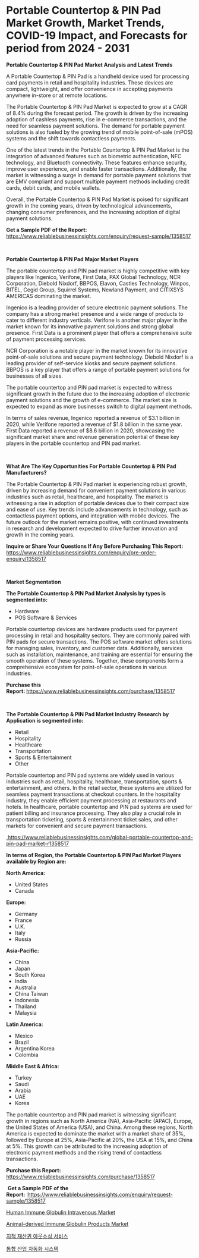<p><h1>Portable Countertop & PIN Pad Market Growth, Market Trends, COVID-19 Impact, and Forecasts for period from 2024 - 2031</h1></p><p><strong>Portable Countertop & PIN Pad Market Analysis and Latest Trends</strong></p>
<p><p>A Portable Countertop & PIN Pad is a handheld device used for processing card payments in retail and hospitality industries. These devices are compact, lightweight, and offer convenience in accepting payments anywhere in-store or at remote locations.</p><p>The Portable Countertop & PIN Pad Market is expected to grow at a CAGR of 8.4% during the forecast period. The growth is driven by the increasing adoption of cashless payments, rise in e-commerce transactions, and the need for seamless payment solutions. The demand for portable payment solutions is also fueled by the growing trend of mobile point-of-sale (mPOS) systems and the shift towards contactless payments.</p><p>One of the latest trends in the Portable Countertop & PIN Pad Market is the integration of advanced features such as biometric authentication, NFC technology, and Bluetooth connectivity. These features enhance security, improve user experience, and enable faster transactions. Additionally, the market is witnessing a surge in demand for portable payment solutions that are EMV compliant and support multiple payment methods including credit cards, debit cards, and mobile wallets.</p><p>Overall, the Portable Countertop & PIN Pad Market is poised for significant growth in the coming years, driven by technological advancements, changing consumer preferences, and the increasing adoption of digital payment solutions.</p></p>
<p><strong>Get a Sample PDF of the Report:&nbsp;</strong> <a href="https://www.reliablebusinessinsights.com/enquiry/request-sample/1358517">https://www.reliablebusinessinsights.com/enquiry/request-sample/1358517</a></p>
<p>&nbsp;</p>
<p><strong>Portable Countertop & PIN Pad Major Market Players</strong></p>
<p><p>The portable countertop and PIN pad market is highly competitive with key players like Ingenico, Verifone, First Data, PAX Global Technology, NCR Corporation, Diebold Nixdorf, BBPOS, Elavon, Castles Technology, Winpos, BITEL, Cegid Group, Squirrel Systems, Newland Payment, and CITIXSYS AMERICAS dominating the market. </p><p>Ingenico is a leading provider of secure electronic payment solutions. The company has a strong market presence and a wide range of products to cater to different industry verticals. Verifone is another major player in the market known for its innovative payment solutions and strong global presence. First Data is a prominent player that offers a comprehensive suite of payment processing services.</p><p>NCR Corporation is a notable player in the market known for its innovative point-of-sale solutions and secure payment technology. Diebold Nixdorf is a leading provider of self-service kiosks and secure payment solutions. BBPOS is a key player that offers a range of portable payment solutions for businesses of all sizes.</p><p>The portable countertop and PIN pad market is expected to witness significant growth in the future due to the increasing adoption of electronic payment solutions and the growth of e-commerce. The market size is expected to expand as more businesses switch to digital payment methods. </p><p>In terms of sales revenue, Ingenico reported a revenue of $3.1 billion in 2020, while Verifone reported a revenue of $1.8 billion in the same year. First Data reported a revenue of $8.6 billion in 2020, showcasing the significant market share and revenue generation potential of these key players in the portable countertop and PIN pad market.</p></p>
<p>&nbsp;</p>
<p><strong>What Are The Key Opportunities For Portable Countertop & PIN Pad Manufacturers?</strong></p>
<p><p>The Portable Countertop & PIN Pad market is experiencing robust growth, driven by increasing demand for convenient payment solutions in various industries such as retail, healthcare, and hospitality. The market is witnessing a rise in adoption of portable devices due to their compact size and ease of use. Key trends include advancements in technology, such as contactless payment options, and integration with mobile devices. The future outlook for the market remains positive, with continued investments in research and development expected to drive further innovation and growth in the coming years.</p></p>
<p><strong>Inquire or Share Your Questions If Any Before Purchasing This Report:</strong> <a href="https://www.reliablebusinessinsights.com/enquiry/pre-order-enquiry/1358517">https://www.reliablebusinessinsights.com/enquiry/pre-order-enquiry/1358517</a></p>
<p>&nbsp;</p>
<p><strong>Market Segmentation</strong></p>
<p><strong>The Portable Countertop & PIN Pad Market Analysis by types is segmented into:</strong></p>
<p><ul><li>Hardware</li><li>POS Software & Services</li></ul></p>
<p><p>Portable countertop devices are hardware products used for payment processing in retail and hospitality sectors. They are commonly paired with PIN pads for secure transactions. The POS software market offers solutions for managing sales, inventory, and customer data. Additionally, services such as installation, maintenance, and training are essential for ensuring the smooth operation of these systems. Together, these components form a comprehensive ecosystem for point-of-sale operations in various industries.</p></p>
<p><strong>Purchase this Report:&nbsp;</strong><a href="https://www.reliablebusinessinsights.com/purchase/1358517">https://www.reliablebusinessinsights.com/purchase/1358517</a></p>
<p>&nbsp;</p>
<p><strong>The Portable Countertop & PIN Pad Market Industry Research by Application is segmented into:</strong></p>
<p><ul><li>Retail</li><li>Hospitality</li><li>Healthcare</li><li>Transportation</li><li>Sports & Entertainment</li><li>Other</li></ul></p>
<p><p>Portable countertop and PIN pad systems are widely used in various industries such as retail, hospitality, healthcare, transportation, sports & entertainment, and others. In the retail sector, these systems are utilized for seamless payment transactions at checkout counters. In the hospitality industry, they enable efficient payment processing at restaurants and hotels. In healthcare, portable countertop and PIN pad systems are used for patient billing and insurance processing. They also play a crucial role in transportation ticketing, sports & entertainment ticket sales, and other markets for convenient and secure payment transactions.</p></p>
<p><a href="https://www.reliablebusinessinsights.com/global-portable-countertop-and-pin-pad-market-r1358517">&nbsp;https://www.reliablebusinessinsights.com/global-portable-countertop-and-pin-pad-market-r1358517</a></p>
<p><strong>In terms of Region, the Portable Countertop & PIN Pad Market Players available by Region are:</strong></p>
<p>
    <p> <strong> North America: </strong>
        <ul>
            <li>United States</li>
            <li>Canada</li>
        </ul>
        </p> 
    <p> <strong> Europe: </strong>
        <ul>
            <li>Germany</li>
            <li>France</li>
            <li>U.K.</li>
            <li>Italy</li>
            <li>Russia</li>
        </ul>
        </p> 
    <p> <strong> Asia-Pacific: </strong>
        <ul>
            <li>China</li>
            <li>Japan</li>
            <li>South Korea</li>
            <li>India</li>
            <li>Australia</li>
            <li>China Taiwan</li>
            <li>Indonesia</li>
            <li>Thailand</li>
            <li>Malaysia</li>
        </ul>
        </p> 
    <p> <strong> Latin America: </strong>
        <ul>
            <li>Mexico</li>
            <li>Brazil</li>
            <li>Argentina Korea</li>
            <li>Colombia</li>
        </ul>
        </p> 
    <p> <strong> Middle East & Africa: </strong>
        <ul>
            <li>Turkey</li>
            <li>Saudi</li>
            <li>Arabia</li>
            <li>UAE</li>
            <li>Korea</li>
        </ul>
    </p>
    </p>
<p><p>The portable countertop and PIN pad market is witnessing significant growth in regions such as North America (NA), Asia-Pacific (APAC), Europe, the United States of America (USA), and China. Among these regions, North America is expected to dominate the market with a market share of 35%, followed by Europe at 25%, Asia-Pacific at 20%, the USA at 15%, and China at 5%. This growth can be attributed to the increasing adoption of electronic payment methods and the rising trend of contactless transactions.</p></p>
<p><strong>Purchase this Report: </strong><a href="https://www.reliablebusinessinsights.com/purchase/1358517">https://www.reliablebusinessinsights.com/purchase/1358517</a></p>
<p>&nbsp;<strong>Get a Sample PDF of the Report:&nbsp;&nbsp;</strong><a href="https://www.reliablebusinessinsights.com/enquiry/request-sample/1358517">https://www.reliablebusinessinsights.com/enquiry/request-sample/1358517</a></p>
<p><strong></strong></p>
<p><p><a href="https://github.com/wusalecollins540tpqoz/Market-Research-Report-List-2/blob/main/human-immune-globulin-intravenous-market.md">Human Immune Globulin Intravenous Market</a></p><p><a href="https://github.com/kathiaseamanalvaradovlprc2h/Market-Research-Report-List-2/blob/main/animal-derived-immune-globulin-products-market.md">Animal-derived Immune Globulin Products Market</a></p><p><a href="https://github.com/idcefvhkdut6/Market-Research-Report-List-2/blob/main/137893381583.md">지적 재산권 아웃소싱 서비스</a></p><p><a href="https://github.com/vsap75a286l/Market-Research-Report-List-2/blob/main/388418981584.md">통합 산업 자동화 시스템</a></p></p>